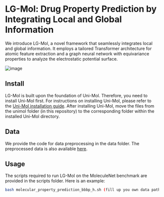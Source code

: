 # LG-Mol: Drug Property Prediction by Integrating Local and Global Information
We introduce LG-Mol, a novel framework that seamlessly integrates local and global information.
It employs a tailored Transformer architecture for atomic feature extraction and a graph neural network with equivariance properties to analyze the electrostatic potential surface.

![image](https://github.com/longlongman/LG-Mol/assets/18597120/fabd4def-ee9b-462e-9991-557913e853e9)

## Install
LG-Mol is built upon the foundation of Uni-Mol.
Therefore, you need to install Uni-Mol first.
For instructions on installing Uni-Mol, please refer to the [Uni-Mol installation guide](https://github.com/dptech-corp/Uni-Mol/tree/main/unimol).
After installing Uni-Mol, move the files from the unimol folder (in this repository) to the corresponding folder within the installed Uni-Mol directory.

## Data
We provide the code for data preprocessing in the data folder.
The preprocessed data is also available [here](https://drive.google.com/drive/folders/1Vvf6giqU929PaQ7y1AT-N6UwrGlrWmK5?usp=drive_link).

## Usage
The scripts required to run LG-Mol on the MoleculeNet benchmark are provided in the scripts folder. 
Here is an example:
```bash
bash molecular_property_prediction_bbbp_h.sh (fill up you own data path first)
```
